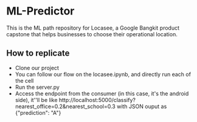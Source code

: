 # ML-Predictor
This is the ML path repository for Locasee, a Google Bangkit product capstone that helps businesses to choose their operational location.
## How to replicate
- Clone our project
- You can follow our flow on the locasee.ipynb, and directly run each of the cell
- Run the server.py
- Access the endpoint from the consumer (in this case, it's the android side), it''ll be like http://localhost:5000/classify?nearest_office=0.2&nearest_school=0.3 with JSON ouput as {"prediction": "A"}

